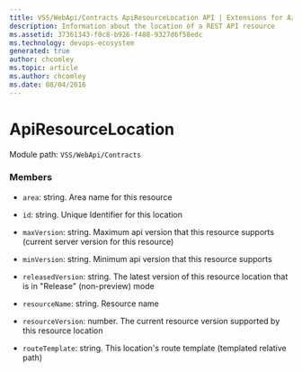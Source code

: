 ```yaml
---
title: VSS/WebApi/Contracts ApiResourceLocation API | Extensions for Azure DevOps Services
description: Information about the location of a REST API resource
ms.assetid: 37361343-f0c8-b926-f488-9327d6f58edc
ms.technology: devops-ecosystem
generated: true
author: chcomley
ms.topic: article
ms.author: chcomley
ms.date: 08/04/2016
---
```


# ApiResourceLocation

Module path: `VSS/WebApi/Contracts`


### Members

* `area`: string. Area name for this resource

* `id`: string. Unique Identifier for this location

* `maxVersion`: string. Maximum api version that this resource supports (current server version for this resource)

* `minVersion`: string. Minimum api version that this resource supports

* `releasedVersion`: string. The latest version of this resource location that is in &quot;Release&quot; (non-preview) mode

* `resourceName`: string. Resource name

* `resourceVersion`: number. The current resource version supported by this resource location

* `routeTemplate`: string. This location&#x27;s route template (templated relative path)

